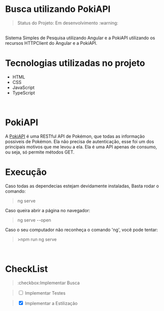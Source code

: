 
<h1>Busca utilizando PokiAPI</h1>
<blockquote>Status do Projeto: Em desenvolvimento :warning: </blockquote>
<br>
Sistema Simples de Pesquisa utilizando Angular e a PokiAPI
utilizando os recursos HTTPClient do Angular e a PokiAPI.
<br>
<h1>Tecnologias utilizadas no projeto</h1>
<ul>
<li>HTML</li>
<li>CSS</li>
<li>JavaScript</li>
<li>TypeScript</li>
</ul>
<br>
<h1>PokiAPI</h1>
A <a href="https://pokeapi.co/">PokiAPI</a> é uma RESTful API de Pokémon, que todas as informação possiveis de Pokémon.
Ela não precisa de autenticação, esse foi um dos principais motivos que me levou a ela.
Ela é uma API apenas de consumo, ou seja, só permite métodos GET.
<br>
<h1>Execução</h1>
Caso todas as dependecias estejam devidamente instaladas, Basta rodar o comando: 
<blockquote>	ng serve </blockquote>

Caso queira abrir a página no navegador:
<blockquote>    ng serve --open </blockquote>

Caso o seu computador não reconheça o comando 'ng', você pode tentar:
 <blockquote>   >npm run ng serve </blockquote>
   
<br>

<h1>CheckList</h1>
<blockquote>	:checkbox:Implementar Busca		</blockquote>
<blockquote>	<input type="checkbox"> Implementar Testes		</blockquote>
<blockquote>	<input type="checkbox" checked> Implementar a Estilização	</blockquote>

